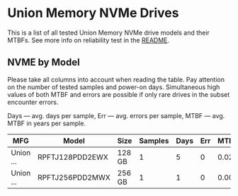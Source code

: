 Union Memory NVMe Drives
========================

This is a list of all tested Union Memory NVMe drive models and their MTBFs. See more
info on reliability test in the [README](https://github.com/linuxhw/SMART).

NVME by Model
------------

Please take all columns into account when reading the table. Pay attention on the
number of tested samples and power-on days. Simultaneous high values of both MTBF
and errors are possible if only rare drives in the subset encounter errors.

Days   — avg. days per sample,
Err    — avg. errors per sample,
MTBF   — avg. MTBF in years per sample.

| MFG       | Model              | Size   | Samples | Days  | Err   | MTBF   |
|-----------|--------------------|--------|---------|-------|-------|--------|
| Union ... | RPFTJ128PDD2EWX    | 128 GB | 1       | 5     | 0     | 0.02   |
| Union ... | RPFTJ256PDD2MWX    | 256 GB | 1       | 1     | 0     | 0.00   |
